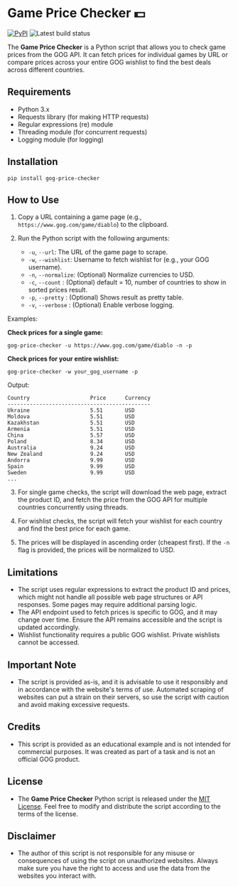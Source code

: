 # Game Price Checker 💵
[![PyPI](https://img.shields.io/pypi/v/gog-price-checker)](https://pypi.org/project/gog-price-checker/)
![Latest build status](https://github.com/iampopovich/gog_price_checker/workflows/upload-python-package/badge.svg)

The **Game Price Checker** is a Python script that allows you to check game prices from the GOG API. It can fetch prices for individual games by URL or compare prices across your entire GOG wishlist to find the best deals across different countries.

## Requirements

- Python 3.x
- Requests library (for making HTTP requests)
- Regular expressions (re) module
- Threading module (for concurrent requests)
- Logging module (for logging)

## Installation
```
pip install gog-price-checker
```

## How to Use

1. Copy a URL containing a game page (e.g., `https://www.gog.com/game/diablo`) to the clipboard.

2. Run the Python script with the following arguments:

    - `-u`, `--url`: The URL of the game page to scrape.
    - `-w`, `--wishlist`: Username to fetch wishlist for (e.g., your GOG username).
    - `-n`, `--normalize`: (Optional) Normalize currencies to USD.
    - `-c`, `--count` : (Optional) default = 10, number of countries to show in sorted prices result.
    - `-p`, `--pretty` : (Optional) Shows result as pretty table.
    - `-v`, `--verbose` : (Optional) Enable verbose logging.

Examples:

**Check prices for a single game:**
```
gog-price-checker -u https://www.gog.com/game/diablo -n -p
```

**Check prices for your entire wishlist:**
```
gog-price-checker -w your_gog_username -p
```
Output:
```
Country                   Price      Currency
---------------------------------------------
Ukraine                   5.51       USD
Moldova                   5.51       USD
Kazakhstan                5.51       USD
Armenia                   5.51       USD
China                     5.57       USD
Poland                    8.34       USD
Australia                 9.24       USD
New Zealand               9.24       USD
Andorra                   9.99       USD
Spain                     9.99       USD
Sweden                    9.99       USD
...
```

3. For single game checks, the script will download the web page, extract the product ID, and fetch the price from the GOG API for multiple countries concurrently using threads.

4. For wishlist checks, the script will fetch your wishlist for each country and find the best price for each game.

5. The prices will be displayed in ascending order (cheapest first). If the `-n` flag is provided, the prices will be normalized to USD.

## Limitations

- The script uses regular expressions to extract the product ID and prices, which might not handle all possible web page structures or API responses. Some pages may require additional parsing logic.
- The API endpoint used to fetch prices is specific to GOG, and it may change over time. Ensure the API remains accessible and the script is updated accordingly.
- Wishlist functionality requires a public GOG wishlist. Private wishlists cannot be accessed.

## Important Note

- The script is provided as-is, and it is advisable to use it responsibly and in accordance with the website's terms of use. Automated scraping of websites can put a strain on their servers, so use the script with caution and avoid making excessive requests.

## Credits

- This script is provided as an educational example and is not intended for commercial purposes. It was created as part of a task and is not an official GOG product.

## License

- The **Game Price Checker** Python script is released under the [MIT License](LICENSE). Feel free to modify and distribute the script according to the terms of the license.

## Disclaimer

- The author of this script is not responsible for any misuse or consequences of using the script on unauthorized websites. Always make sure you have the right to access and use the data from the websites you interact with.
